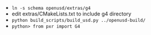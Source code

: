 
* `ln -s schema openusd/extras/g4`
* edit extras/CMakeLists.txt to include g4 directory
* `python build_scripts/build_usd.py ../openusd-build/`
* `python> from pxr import G4`

